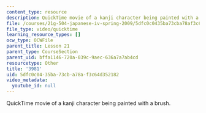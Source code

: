 ```yaml
---
content_type: resource
description: QuickTime movie of a kanji character being painted with a brush.
file: /courses/21g-504-japanese-iv-spring-2009/5dfc0c0435ba73cba78af3c64d352182_3981.mov
file_type: video/quicktime
learning_resource_types: []
ocw_type: OCWFile
parent_title: Lesson 21
parent_type: CourseSection
parent_uid: bffa1146-720a-039c-9aec-636a7a7ab4cd
resourcetype: Other
title: '3981'
uid: 5dfc0c04-35ba-73cb-a78a-f3c64d352182
video_metadata:
  youtube_id: null
---
```

QuickTime movie of a kanji character being painted with a brush.

